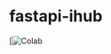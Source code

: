 # fastapi-ihub

[![Colab](https://colab.research.google.com/drive/10SZqCpc8wp0sUU-TGhhLGZ6Vmy3ihPg0?usp=sharing)
